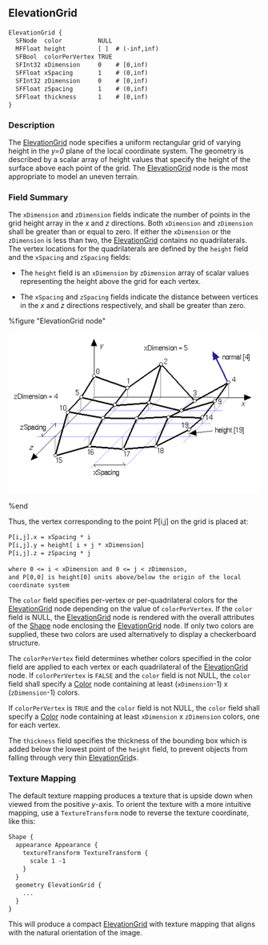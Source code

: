 ## ElevationGrid

```
ElevationGrid {
  SFNode  color          NULL
  MFFloat height         [ ]  # (-inf,inf)
  SFBool  colorPerVertex TRUE
  SFInt32 xDimension     0    # [0,inf)
  SFFloat xSpacing       1    # (0,inf)
  SFInt32 zDimension     0    # [0,inf)
  SFFloat zSpacing       1    # (0,inf)
  SFFloat thickness      1    # [0,inf)
}
```

### Description

The [ElevationGrid](#elevationgrid) node specifies a uniform rectangular grid of
varying height in the *y=0* plane of the local coordinate system. The geometry
is described by a scalar array of height values that specify the height of the
surface above each point of the grid. The [ElevationGrid](#elevationgrid) node
is the most appropriate to model an uneven terrain.

### Field Summary

The `xDimension` and `zDimension` fields indicate the number of points in the
grid height array in the *x* and *z* directions. Both `xDimension` and
`zDimension` shall be greater than or equal to zero. If either the `xDimension`
or the `zDimension` is less than two, the [ElevationGrid](#elevationgrid)
contains no quadrilaterals. The vertex locations for the quadrilaterals are
defined by the `height` field and the `xSpacing` and `zSpacing` fields:

- The `height` field is an `xDimension` by `zDimension` array of scalar values
representing the height above the grid for each vertex.

- The `xSpacing` and `zSpacing` fields indicate the distance between vertices in
the *x* and *z* directions respectively, and shall be greater than zero.

%figure "ElevationGrid node"

![elevation_grid.png](images/elevation_grid.png)

%end

Thus, the vertex corresponding to the point P[i,j] on the grid is placed at:

```
P[i,j].x = xSpacing * i
P[i,j].y = height[ i + j * xDimension]
P[i,j].z = zSpacing * j

where 0 <= i < xDimension and 0 <= j < zDimension,
and P[0,0] is height[0] units above/below the origin of the local
coordinate system
```

The `color` field specifies per-vertex or per-quadrilateral colors for the
[ElevationGrid](#elevationgrid) node depending on the value of `colorPerVertex`.
If the `color` field is NULL, the [ElevationGrid](#elevationgrid) node is
rendered with the overall attributes of the [Shape](shape.md) node enclosing the
[ElevationGrid](#elevationgrid) node. If only two colors are supplied, these two
colors are used alternatively to display a checkerboard structure.

The `colorPerVertex` field determines whether colors specified in the color
field are applied to each vertex or each quadrilateral of the
[ElevationGrid](#elevationgrid) node. If `colorPerVertex` is `FALSE` and the
`color` field is not NULL, the `color` field shall specify a [Color](color.md)
node containing at least (`xDimension`-1) x (`zDimension`-1) colors.

If `colorPerVertex` is `TRUE` and the `color` field is not NULL, the `color`
field shall specify a [Color](color.md) node containing at least `xDimension` x
`zDimension` colors, one for each vertex.

The `thickness` field specifies the thickness of the bounding box which is added
below the lowest point of the `height` field, to prevent objects from falling
through very thin [ElevationGrid](#elevationgrid)s.

### Texture Mapping

The default texture mapping produces a texture that is upside down when viewed
from the positive *y*-axis. To orient the texture with a more intuitive mapping,
use a `TextureTransform` node to reverse the texture coordinate, like this:

```
Shape {
  appearance Appearance {
    textureTransform TextureTransform {
      scale 1 -1
    }
  }
  geometry ElevationGrid {
    ...
  }
}
```

This will produce a compact [ElevationGrid](#elevationgrid) with texture mapping
that aligns with the natural orientation of the image.
